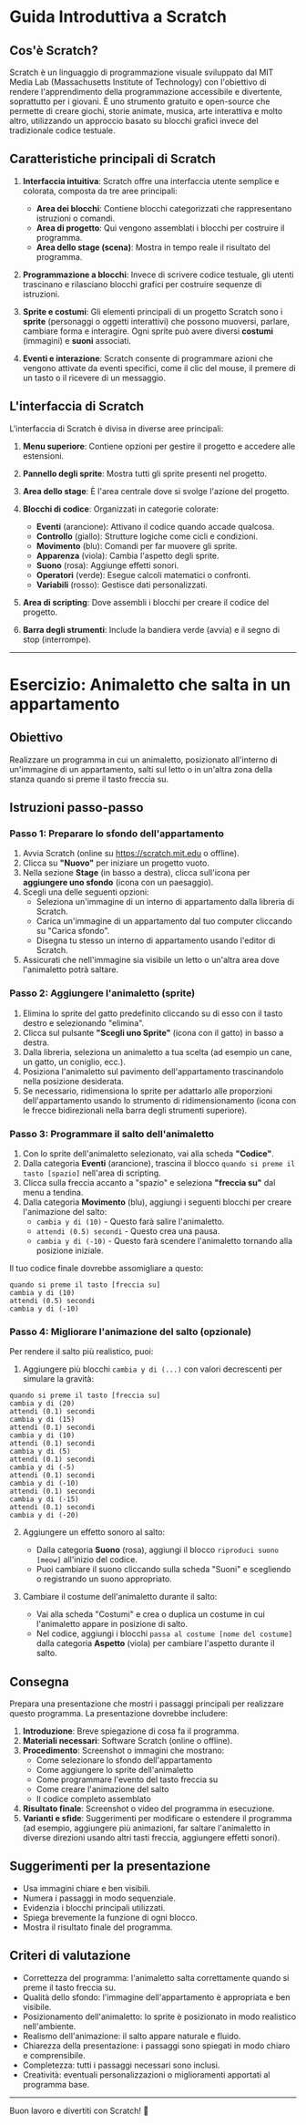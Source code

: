 # Guida Introduttiva a Scratch

## Cos'è Scratch?

Scratch è un linguaggio di programmazione visuale sviluppato dal MIT Media Lab (Massachusetts Institute of Technology) con l'obiettivo di rendere l'apprendimento della programmazione accessibile e divertente, soprattutto per i giovani. È uno strumento gratuito e open-source che permette di creare giochi, storie animate, musica, arte interattiva e molto altro, utilizzando un approccio basato su blocchi grafici invece del tradizionale codice testuale.

## Caratteristiche principali di Scratch

1. **Interfaccia intuitiva**: Scratch offre una interfaccia utente semplice e colorata, composta da tre aree principali:
   - **Area dei blocchi**: Contiene blocchi categorizzati che rappresentano istruzioni o comandi.
   - **Area di progetto**: Qui vengono assemblati i blocchi per costruire il programma.
   - **Area dello stage (scena)**: Mostra in tempo reale il risultato del programma.

2. **Programmazione a blocchi**: Invece di scrivere codice testuale, gli utenti trascinano e rilasciano blocchi grafici per costruire sequenze di istruzioni.

3. **Sprite e costumi**: Gli elementi principali di un progetto Scratch sono i **sprite** (personaggi o oggetti interattivi) che possono muoversi, parlare, cambiare forma e interagire. Ogni sprite può avere diversi **costumi** (immagini) e **suoni** associati.

4. **Eventi e interazione**: Scratch consente di programmare azioni che vengono attivate da eventi specifici, come il clic del mouse, il premere di un tasto o il ricevere di un messaggio.

## L'interfaccia di Scratch

L'interfaccia di Scratch è divisa in diverse aree principali:

1. **Menu superiore**: Contiene opzioni per gestire il progetto e accedere alle estensioni.

2. **Pannello degli sprite**: Mostra tutti gli sprite presenti nel progetto.

3. **Area dello stage**: È l'area centrale dove si svolge l'azione del progetto.

4. **Blocchi di codice**: Organizzati in categorie colorate:
   - **Eventi** (arancione): Attivano il codice quando accade qualcosa.
   - **Controllo** (giallo): Strutture logiche come cicli e condizioni.
   - **Movimento** (blu): Comandi per far muovere gli sprite.
   - **Apparenza** (viola): Cambia l'aspetto degli sprite.
   - **Suono** (rosa): Aggiunge effetti sonori.
   - **Operatori** (verde): Esegue calcoli matematici o confronti.
   - **Variabili** (rosso): Gestisce dati personalizzati.

5. **Area di scripting**: Dove assembli i blocchi per creare il codice del progetto.

6. **Barra degli strumenti**: Include la bandiera verde (avvia) e il segno di stop (interrompe).

---

# Esercizio: Animaletto che salta in un appartamento

## Obiettivo
Realizzare un programma in cui un animaletto, posizionato all'interno di un'immagine di un appartamento, salti sul letto o in un'altra zona della stanza quando si preme il tasto freccia su.

## Istruzioni passo-passo

### Passo 1: Preparare lo sfondo dell'appartamento
1. Avvia Scratch (online su https://scratch.mit.edu o offline).
2. Clicca su **"Nuovo"** per iniziare un progetto vuoto.
3. Nella sezione **Stage** (in basso a destra), clicca sull'icona per **aggiungere uno sfondo** (icona con un paesaggio).
4. Scegli una delle seguenti opzioni:
   - Seleziona un'immagine di un interno di appartamento dalla libreria di Scratch.
   - Carica un'immagine di un appartamento dal tuo computer cliccando su "Carica sfondo".
   - Disegna tu stesso un interno di appartamento usando l'editor di Scratch.
5. Assicurati che nell'immagine sia visibile un letto o un'altra area dove l'animaletto potrà saltare.

### Passo 2: Aggiungere l'animaletto (sprite)
1. Elimina lo sprite del gatto predefinito cliccando su di esso con il tasto destro e selezionando "elimina".
2. Clicca sul pulsante **"Scegli uno Sprite"** (icona con il gatto) in basso a destra.
3. Dalla libreria, seleziona un animaletto a tua scelta (ad esempio un cane, un gatto, un coniglio, ecc.).
4. Posiziona l'animaletto sul pavimento dell'appartamento trascinandolo nella posizione desiderata.
5. Se necessario, ridimensiona lo sprite per adattarlo alle proporzioni dell'appartamento usando lo strumento di ridimensionamento (icona con le frecce bidirezionali nella barra degli strumenti superiore).

### Passo 3: Programmare il salto dell'animaletto
1. Con lo sprite dell'animaletto selezionato, vai alla scheda **"Codice"**.
2. Dalla categoria **Eventi** (arancione), trascina il blocco `quando si preme il tasto [spazio]` nell'area di scripting.
3. Clicca sulla freccia accanto a "spazio" e seleziona **"freccia su"** dal menu a tendina.
4. Dalla categoria **Movimento** (blu), aggiungi i seguenti blocchi per creare l'animazione del salto:
   - `cambia y di (10)` - Questo farà salire l'animaletto.
   - `attendi (0.5) secondi` - Questo crea una pausa.
   - `cambia y di (-10)` - Questo farà scendere l'animaletto tornando alla posizione iniziale.

Il tuo codice finale dovrebbe assomigliare a questo:
```
quando si preme il tasto [freccia su]
cambia y di (10)
attendi (0.5) secondi
cambia y di (-10)
```

### Passo 4: Migliorare l'animazione del salto (opzionale)
Per rendere il salto più realistico, puoi:

1. Aggiungere più blocchi `cambia y di (...)` con valori decrescenti per simulare la gravità:
```
quando si preme il tasto [freccia su]
cambia y di (20)
attendi (0.1) secondi
cambia y di (15)
attendi (0.1) secondi
cambia y di (10)
attendi (0.1) secondi
cambia y di (5)
attendi (0.1) secondi
cambia y di (-5)
attendi (0.1) secondi
cambia y di (-10)
attendi (0.1) secondi
cambia y di (-15)
attendi (0.1) secondi
cambia y di (-20)
```

2. Aggiungere un effetto sonoro al salto:
   - Dalla categoria **Suono** (rosa), aggiungi il blocco `riproduci suono [meow]` all'inizio del codice.
   - Puoi cambiare il suono cliccando sulla scheda "Suoni" e scegliendo o registrando un suono appropriato.

3. Cambiare il costume dell'animaletto durante il salto:
   - Vai alla scheda "Costumi" e crea o duplica un costume in cui l'animaletto appare in posizione di salto.
   - Nel codice, aggiungi i blocchi `passa al costume [nome del costume]` dalla categoria **Aspetto** (viola) per cambiare l'aspetto durante il salto.

## Consegna

Prepara una presentazione che mostri i passaggi principali per realizzare questo programma. La presentazione dovrebbe includere:

1. **Introduzione**: Breve spiegazione di cosa fa il programma.
2. **Materiali necessari**: Software Scratch (online o offline).
3. **Procedimento**: Screenshot o immagini che mostrano:
   - Come selezionare lo sfondo dell'appartamento
   - Come aggiungere lo sprite dell'animaletto
   - Come programmare l'evento del tasto freccia su
   - Come creare l'animazione del salto
   - Il codice completo assemblato
4. **Risultato finale**: Screenshot o video del programma in esecuzione.
5. **Varianti e sfide**: Suggerimenti per modificare o estendere il programma (ad esempio, aggiungere più animazioni, far saltare l'animaletto in diverse direzioni usando altri tasti freccia, aggiungere effetti sonori).

## Suggerimenti per la presentazione

- Usa immagini chiare e ben visibili.
- Numera i passaggi in modo sequenziale.
- Evidenzia i blocchi principali utilizzati.
- Spiega brevemente la funzione di ogni blocco.
- Mostra il risultato finale del programma.

## Criteri di valutazione

- Correttezza del programma: l'animaletto salta correttamente quando si preme il tasto freccia su.
- Qualità dello sfondo: l'immagine dell'appartamento è appropriata e ben visibile.
- Posizionamento dell'animaletto: lo sprite è posizionato in modo realistico nell'ambiente.
- Realismo dell'animazione: il salto appare naturale e fluido.
- Chiarezza della presentazione: i passaggi sono spiegati in modo chiaro e comprensibile.
- Completezza: tutti i passaggi necessari sono inclusi.
- Creatività: eventuali personalizzazioni o miglioramenti apportati al programma base.

---

Buon lavoro e divertiti con Scratch! 🚀